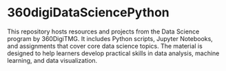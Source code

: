 # 360digiDataSciencePython
This repository hosts resources and projects from the Data Science program by 360DigiTMG. It includes Python scripts, Jupyter Notebooks, and assignments that cover core data science topics. The material is designed to help learners develop practical skills in data analysis, machine learning, and data visualization.
